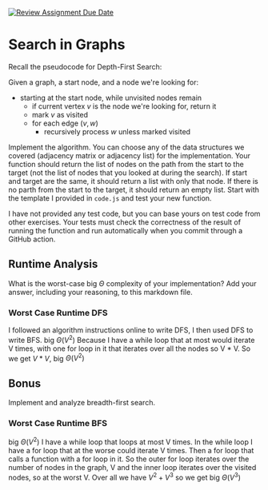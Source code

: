 [![Review Assignment Due Date](https://classroom.github.com/assets/deadline-readme-button-24ddc0f5d75046c5622901739e7c5dd533143b0c8e959d652212380cedb1ea36.svg)](https://classroom.github.com/a/M24O3lId)
# Search in Graphs

Recall the pseudocode for Depth-First Search:

Given a graph, a start node, and a node we're looking for:
- starting at the start node, while unvisited nodes remain
    - if current vertex $v$ is the node we're looking for, return it
    - mark $v$ as visited
    - for each edge $(v,w)$
        - recursively process $w$ unless marked visited

Implement the algorithm. You can choose any of the data structures we covered
(adjacency matrix or adjacency list) for the implementation. Your function
should return the list of nodes on the path from the start to the target (not
the list of nodes that you looked at during the search). If start and target are
the same, it should return a list with only that node. If there is no parth from
the start to the target, it should return an empty list. Start with the template
I provided in `code.js` and test your new function.

I have not provided any test code, but you can base yours on test code from
other exercises. Your tests must check the correctness of the result of running
the function and run automatically when you commit through a GitHub action.

## Runtime Analysis

What is the worst-case big $\Theta$ complexity of your implementation? Add your
answer, including your reasoning, to this markdown file.

### Worst Case Runtime DFS 
I followed an algorithm instructions online to write DFS, I then used DFS to write BFS. 
big $\Theta(V^2)$ Because I have a while loop that at most would iterate V times, with one for loop in it that iterates over all the nodes so V * V. So we get $V * V$, big $\Theta(V^2)$

## Bonus

Implement and analyze breadth-first search.

### Worst Case Runtime BFS
big $\Theta(V^2)$
I have a while loop that loops at most V times. In the while loop I have a for loop that at the worse could iterate V times. Then a for loop that calls a function with a for loop in it. So the outer for loop iterates over the number of nodes in the graph, V and the inner loop iterates over the visited nodes, so at the worst V. Over all we have $V^2 + V^3$ so we get big $\Theta(V^3)$
